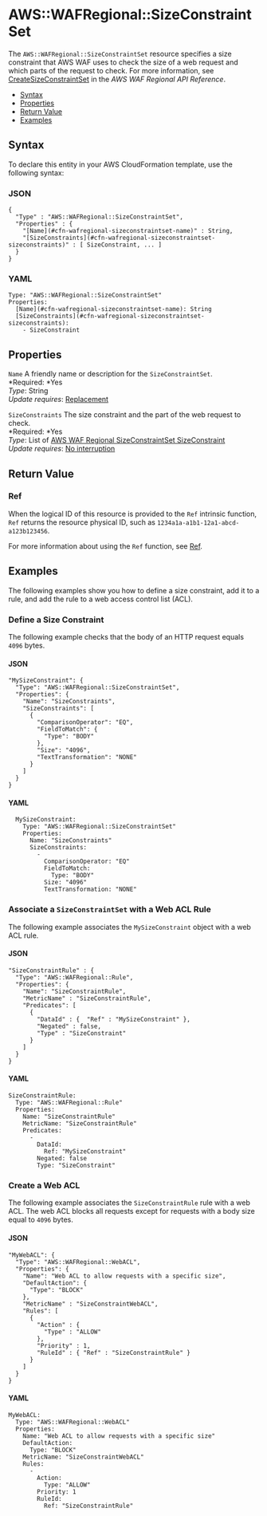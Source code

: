 # AWS::WAFRegional::SizeConstraintSet<a name="aws-resource-wafregional-sizeconstraintset"></a>

The `AWS::WAFRegional::SizeConstraintSet` resource specifies a size constraint that AWS WAF uses to check the size of a web request and which parts of the request to check\. For more information, see [CreateSizeConstraintSet](http://docs.aws.amazon.com/waf/latest/APIReference/API_regional_CreateSizeConstraintSet.html) in the *AWS WAF Regional API Reference*\.


+ [Syntax](#aws-resource-wafregional-sizeconstraintset-syntax)
+ [Properties](#w3ab2c21c10e1107b9)
+ [Return Value](#w3ab2c21c10e1107c11)
+ [Examples](#w3ab2c21c10e1107c13)

## Syntax<a name="aws-resource-wafregional-sizeconstraintset-syntax"></a>

To declare this entity in your AWS CloudFormation template, use the following syntax:

### JSON<a name="aws-resource-wafregional-sizeconstraintset-syntax.json"></a>

```
{
  "Type" : "AWS::WAFRegional::SizeConstraintSet",
  "Properties" : {
    "[Name](#cfn-wafregional-sizeconstraintset-name)" : String,
    "[SizeConstraints](#cfn-wafregional-sizeconstraintset-sizeconstraints)" : [ SizeConstraint, ... ]
  }
}
```

### YAML<a name="aws-resource-wafregional-sizeconstraintset-syntax.yaml"></a>

```
Type: "AWS::WAFRegional::SizeConstraintSet"
Properties: 
  [Name](#cfn-wafregional-sizeconstraintset-name): String
  [SizeConstraints](#cfn-wafregional-sizeconstraintset-sizeconstraints):
    - SizeConstraint
```

## Properties<a name="w3ab2c21c10e1107b9"></a>

`Name`  <a name="cfn-wafregional-sizeconstraintset-name"></a>
A friendly name or description for the `SizeConstraintSet`\.  
*Required: *Yes  
*Type*: String  
*Update requires*: [Replacement](using-cfn-updating-stacks-update-behaviors.md#update-replacement)

`SizeConstraints`  <a name="cfn-wafregional-sizeconstraintset-sizeconstraints"></a>
The size constraint and the part of the web request to check\.  
*Required: *Yes  
*Type*: List of [AWS WAF Regional SizeConstraintSet SizeConstraint](aws-properties-wafregional-sizeconstraintset-sizeconstraint.md)  
*Update requires*: [No interruption](using-cfn-updating-stacks-update-behaviors.md#update-no-interrupt)

## Return Value<a name="w3ab2c21c10e1107c11"></a>

### Ref<a name="w3ab2c21c10e1107c11b2"></a>

When the logical ID of this resource is provided to the `Ref` intrinsic function, `Ref` returns the resource physical ID, such as `1234a1a-a1b1-12a1-abcd-a123b123456`\.

For more information about using the `Ref` function, see [Ref](intrinsic-function-reference-ref.md)\.

## Examples<a name="w3ab2c21c10e1107c13"></a>

The following examples show you how to define a size constraint, add it to a rule, and add the rule to a web access control list \(ACL\)\.

### Define a Size Constraint<a name="w3ab2c21c10e1107c13b4"></a>

The following example checks that the body of an HTTP request equals `4096` bytes\.

#### JSON<a name="aws-resource-wafregional-sizeconstraintset-example1.json"></a>

```
"MySizeConstraint": {
  "Type": "AWS::WAFRegional::SizeConstraintSet",
  "Properties": {
    "Name": "SizeConstraints",
    "SizeConstraints": [
      {
        "ComparisonOperator": "EQ",
        "FieldToMatch": {
          "Type": "BODY"
        },
        "Size": "4096",
        "TextTransformation": "NONE"
      }
    ]
  }
}
```

#### YAML<a name="aws-resource-wafregional-sizeconstraintset-example1.yaml"></a>

```
  MySizeConstraint: 
    Type: "AWS::WAFRegional::SizeConstraintSet"
    Properties: 
      Name: "SizeConstraints"
      SizeConstraints: 
        - 
          ComparisonOperator: "EQ"
          FieldToMatch: 
            Type: "BODY"
          Size: "4096"
          TextTransformation: "NONE"
```

### Associate a `SizeConstraintSet` with a Web ACL Rule<a name="w3ab2c21c10e1107c13b6"></a>

The following example associates the `MySizeConstraint` object with a web ACL rule\.

#### JSON<a name="aws-resource-wafregional-sizeconstraintset-example2.json"></a>

```
"SizeConstraintRule" : {
  "Type": "AWS::WAFRegional::Rule",
  "Properties": {
    "Name": "SizeConstraintRule",
    "MetricName" : "SizeConstraintRule",
    "Predicates": [
      {
        "DataId" : {  "Ref" : "MySizeConstraint" },
        "Negated" : false,
        "Type" : "SizeConstraint"
      }
    ]
  }
}
```

#### YAML<a name="aws-resource-wafregional-sizeconstraintset-example2.yaml"></a>

```
SizeConstraintRule: 
  Type: "AWS::WAFRegional::Rule"
  Properties: 
    Name: "SizeConstraintRule"
    MetricName: "SizeConstraintRule"
    Predicates: 
      - 
        DataId: 
          Ref: "MySizeConstraint"
        Negated: false
        Type: "SizeConstraint"
```

### Create a Web ACL<a name="w3ab2c21c10e1107c13b8"></a>

The following example associates the `SizeConstraintRule` rule with a web ACL\. The web ACL blocks all requests except for requests with a body size equal to `4096` bytes\.

#### JSON<a name="aws-resource-wafregional-sizeconstraintset-example3.json"></a>

```
"MyWebACL": {
  "Type": "AWS::WAFRegional::WebACL",
  "Properties": {
    "Name": "Web ACL to allow requests with a specific size",
    "DefaultAction": {
      "Type": "BLOCK"
    },
    "MetricName" : "SizeConstraintWebACL",
    "Rules": [
      {
        "Action" : {
          "Type" : "ALLOW"
        },
        "Priority" : 1,
        "RuleId" : { "Ref" : "SizeConstraintRule" }
      }
    ]
  }
}
```

#### YAML<a name="aws-resource-wafregional-sizeconstraintset-example3.yaml"></a>

```
MyWebACL: 
  Type: "AWS::WAFRegional::WebACL"
  Properties: 
    Name: "Web ACL to allow requests with a specific size"
    DefaultAction: 
      Type: "BLOCK"
    MetricName: "SizeConstraintWebACL"
    Rules: 
      - 
        Action: 
          Type: "ALLOW"
        Priority: 1
        RuleId: 
          Ref: "SizeConstraintRule"
```